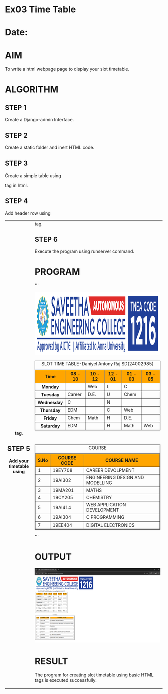 # Ex03 Time Table
# Date:
# AIM
To write a html webpage page to display your slot timetable.

# ALGORITHM
## STEP 1
Create a Django-admin Interface.

## STEP 2
Create a static folder and inert HTML code.

## STEP 3
Create a simple table using <table> tag in html.

## STEP 4
Add header row using <th> tag.

## STEP 5
Add your timetable using <td> tag.

## STEP 6
Execute the program using runserver command.

# PROGRAM
'''

<html>
    <body>
        <img src="logo.png" width="800" height="200">
        <table border="1" cellspacing="15" cellpadding="2">
            <caption>SLOT TIME TABLE-Daniyel Antony Raj SD(24002985)</caption>
            <tr bgcolor="orange">
                    <th>Time</th>
                    <th>08 - 10</th>
                    <th>10 - 12</th>
                    <th>12 - 01</th>
                    <th>01 - 03</th>
                    <th>03 - 05</th>
                </tr>
                <tr>
                    <th>Monday</th>
                    <td></td>
                    <td>Web</td>
                    <td>L</td>
                    <td>C</td>
                    <td></td>
                </tr>
                <tr>
                    <th>Tuesday</th>
                    <td>Career</td>
                    <td>D.E.</td>
                    <td>U</td>
                    <td>Chem</td>
                    <td></td>
                </tr>
                <tr>
                    <th>Wednesday</th>
                    <td>C</td>
                    <td></td>
                    <td>N</td>
                    <td></td>
                    <td></td>
                </tr>
                <tr>
                    <th>Thursday</th>
                    <td>EDM</td>
                    <td></td>
                    <td>C</td>
                    <td>Web</td>
                    <td></td>
                </tr>
                <tr>
                    <th>Friday</th>
                    <td>Chem</td>
                    <td>Math</td>
                    <td>H</td>
                    <td>D.E.</td>
                    <td></td>
                </tr>
                <tr>
                    <th>Saturday</th>
                    <td>EDM</td>
                    <td></td>
                    <td>H</td>
                    <td>Math</td>
                    <td>Web</td>
                </tr>
                    </table>
    </body>
</html>
<br>
<html>
    <body>
        <table border="2" cellspacing="15" cellpadding="2">
            <caption>COURSE</caption>
            <tr bgcolor="orange">
                <th>S.No</th>
                <th>COURSE CODE</th>
                <th>COURSE NAME</th>
            </tr>
            <tr>
                <td>1</td>
                <td>19EY708</td>
                <td>CAREER DEVOLPMENT</td>
            </tr>
            <TR>
                <td>2</td>
                <td>19AI302</td>
                <td>ENGINEERING DESIGN AND MODELLING</td>
            </TR>
            <TR>
                <td>3</td>
                <td>19MA201</td>
                <td>MATHS</td>
            </TR>
            <TR>
                <td>4</td>
                <td>19CY205</td>
                <td>CHEMISTRY</td>
            </TR>
            <TR>
                <td>5</td>
                <td>19AI414</td>
                <td>WEB APPLICATION DEVELOPMENT</td>
            </TR>
            <TR>
                <td>6</td>
                <td>19AI304</td>
                <td>C PROGRAMMING</td>
            </TR>
            <TR>
                <td>7</td>
                <td>19EE404</td>
                <td>DIGITAL ELECTRONICS</td>
            </TR>
        </table>
    </body>
</html>

'''
# OUTPUT
![alt text](<Screenshot 2024-11-28 211340.png>)
# RESULT
The program for creating slot timetable using basic HTML tags is executed successfully.
